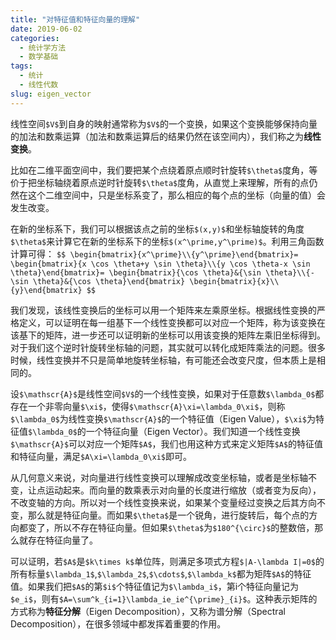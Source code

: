```yaml
---
title: "对特征值和特征向量的理解"
date: 2019-06-02
categories:
  - 统计学方法
  - 数学基础
tags:
  - 统计
  - 线性代数
slug: eigen_vector
---
```


线性空间`$V$`到自身的映射通常称为`$V$`的一个变换，如果这个变换能够保持向量的加法和数乘运算（加法和数乘运算后的结果仍然在该空间内），我们称之为**线性变换**。

比如在二维平面空间中，我们要把某个点绕着原点顺时针旋转`$\theta$`度角，等价于把坐标轴绕着原点逆时针旋转`$\theta$`度角，从直觉上来理解，所有的点仍然在这个二维空间中，只是坐标系变了，那么相应的每个点的坐标（向量的值）会发生改变。

在新的坐标系下，我们可以根据该点之前的坐标`$(x,y)$`和坐标轴旋转的角度`$\theta$`来计算它在新的坐标系下的坐标`$(x^\prime,y^\prime)$`。利用三角函数计算可得：
`$$
\begin{bmatrix}{x^\prime}\\{y^\prime}\end{bmatrix}=
\begin{bmatrix}{x \cos \theta+y \sin \theta}\\{y \cos \theta-x \sin \theta}\end{bmatrix}=
\begin{bmatrix}{\cos \theta}&{\sin \theta}\\{-\sin \theta}&{\cos \theta}\end{bmatrix}
\begin{bmatrix}{x}\\{y}\end{bmatrix}
$$`

我们发现，该线性变换后的坐标可以用一个矩阵来左乘原坐标。根据线性变换的严格定义，可以证明在每一组基下一个线性变换都可以对应一个矩阵，称为该变换在该基下的矩阵，进一步还可以证明新的坐标可以用该变换的矩阵左乘旧坐标得到。对于我们这个逆时针旋转坐标轴的问题，其实就可以转化成矩阵乘法的问题。很多时候，线性变换并不只是简单地旋转坐标轴，有可能还会改变尺度，但本质上是相同的。

设`$\mathscr{A}$`是线性空间`$V$`的一个线性变换，如果对于任意数`$\lambda_0$`都存在一个非零向量`$\xi$`，使得`$\mathscr{A}\xi=\lambda_0\xi$`，则称`$\lambda_0$`为线性变换`$\mathscr{A}$`的一个特征值（Eigen Value），`$\xi$`为特征值`$\lambda_0$`的一个特征向量（Eigen Vector）。我们知道一个线性变换`$\mathscr{A}$`可以对应一个矩阵`$A$`，我们也用这种方式来定义矩阵`$A$`的特征值和特征向量，满足`$A\xi=\lambda_0\xi$`即可。

从几何意义来说，对向量进行线性变换可以理解成改变坐标轴，或者是坐标轴不变，让点运动起来。而向量的数乘表示对向量的长度进行缩放（或者变为反向），不改变轴的方向。所以对一个线性变换来说，如果某个变量经过变换之后其方向不变，那么就是特征向量。而如果`$\theta$`是一个锐角，进行旋转后，每个点的方向都变了，所以不存在特征向量。但如果`$\theta$`为`$180^{\circ}$`的整数倍，那么就存在特征向量了。

可以证明，若`$A$`是`$k\times k$`单位阵，则满足多项式方程`$|A-\lambda I|=0$`的所有标量`$\lambda_1$`,`$\lambda_2$`,`$\cdots$`,`$\lambda_k$`都为矩阵`$A$`的特征值。如果我们把`$A$`的第`$i$`个特征值记为`$\lambda_i$`，第i个特征向量记为`$e_i$`，则有`$A=\sum^k_{i=1}\lambda_ie_ie^{\prime}_{i}$`。这种表示矩阵的方式称为**特征分解**（Eigen Decomposition），又称为谱分解（Spectral Decomposition），在很多领域中都发挥着重要的作用。
